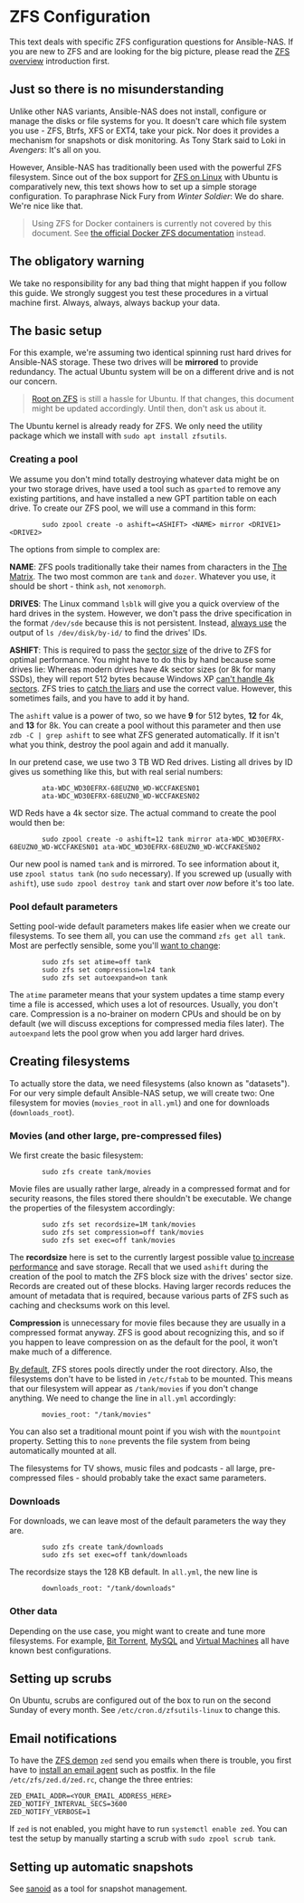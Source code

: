 # ZFS Configuration

This text deals with specific ZFS configuration questions for Ansible-NAS. If
you are new to ZFS and are looking for the big picture, please read the [ZFS
overview](zfs_overview.md) introduction first.

## Just so there is no misunderstanding

Unlike other NAS variants, Ansible-NAS does not install, configure or manage the
disks or file systems for you. It doesn't care which file system you use - ZFS,
Btrfs, XFS or EXT4, take your pick. Nor does it provides a mechanism for
snapshots or disk monitoring. As Tony Stark said to Loki in _Avengers_: It's all
on you.

However, Ansible-NAS has traditionally been used with the powerful ZFS
filesystem. Since out of the box support for [ZFS on
Linux](https://zfsonlinux.org/) with Ubuntu is comparatively new, this text
shows how to set up a simple storage configuration. To paraphrase Nick Fury from
_Winter Soldier_: We do share. We're nice like that.

> Using ZFS for Docker containers is currently not covered by this document. See
> [the official Docker ZFS
> documentation](https://docs.docker.com/storage/storagedriver/zfs-driver/)
> instead.

## The obligatory warning

We take no responsibility for any bad thing that might happen if you follow this
guide. We strongly suggest you test these procedures in a virtual machine first.
Always, always, always backup your data.

## The basic setup

For this example, we're assuming two identical spinning rust hard drives for
Ansible-NAS storage. These two drives will be **mirrored** to provide
redundancy. The actual Ubuntu system will be on a different drive and is not our
concern.

> [Root on ZFS](https://github.com/zfsonlinux/zfs/wiki/Ubuntu-18.04-Root-on-ZFS)
> is still a hassle for Ubuntu. If that changes, this document might be updated
> accordingly. Until then, don't ask us about it.

The Ubuntu kernel is already ready for ZFS. We only need the utility package
which we install with `sudo apt install zfsutils`.

### Creating a pool

We assume you don't mind totally destroying whatever data might be on your two
storage drives, have used a tool such as `gparted` to remove any existing
partitions, and have installed a new GPT partition table on each drive. To
create our ZFS pool, we will use a command in this form:

```
        sudo zpool create -o ashift=<ASHIFT> <NAME> mirror <DRIVE1> <DRIVE2>
```

The options from simple to complex are:

**NAME**: ZFS pools traditionally take their names from characters in the [The
Matrix](https://www.imdb.com/title/tt0133093/fullcredits). The two most common
are `tank` and `dozer`. Whatever you use, it should be short - think `ash`, not
`xenomorph`.

**DRIVES**: The Linux command `lsblk` will give you a quick overview of the
hard drives in the system. However, we don't pass the drive specification in the
format `/dev/sde` because this is not persistent. Instead,
[always use](https://github.com/zfsonlinux/zfs/wiki/FAQ#selecting-dev-names-when-creating-a-pool)
the output of `ls /dev/disk/by-id/` to find the drives' IDs. 

**ASHIFT**: This is required to pass the [sector
size](https://github.com/zfsonlinux/zfs/wiki/FAQ#advanced-format-disks) of the
drive to ZFS for optimal performance. You might have to do this by hand because
some drives lie: Whereas modern drives have 4k sector sizes (or 8k for many
SSDs), they will report 512 bytes because Windows XP [can't handle 4k
sectors](https://support.microsoft.com/en-us/help/2510009/microsoft-support-policy-for-4k-sector-hard-drives-in-windows).
ZFS tries to [catch the
liars](https://github.com/zfsonlinux/zfs/blob/master/cmd/zpool/zpool_vdev.c) and
use the correct value. However, this sometimes fails, and you have to add it by
hand. 

The `ashift` value is a power of two, so we have **9** for 512 bytes, **12** for
4k, and **13** for 8k. You can create a pool without this parameter and then use
`zdb -C | grep ashift` to see what ZFS generated automatically. If it isn't what
you think, destroy the pool again and add it manually.

In our pretend case, we use two 3 TB WD Red drives. Listing all drives by ID
gives us something like this, but with real serial numbers:

```
        ata-WDC_WD30EFRX-68EUZN0_WD-WCCFAKESN01
        ata-WDC_WD30EFRX-68EUZN0_WD-WCCFAKESN02
```

WD Reds have a 4k sector size. The actual command to create the pool would then be: 

```
        sudo zpool create -o ashift=12 tank mirror ata-WDC_WD30EFRX-68EUZN0_WD-WCCFAKESN01 ata-WDC_WD30EFRX-68EUZN0_WD-WCCFAKESN02
```

Our new pool is named `tank` and is mirrored. To see information about it, use
`zpool status tank` (no `sudo` necessary). If you screwed up (usually with
`ashift`), use `sudo zpool destroy tank` and start over _now_ before it's too
late.

### Pool default parameters

Setting pool-wide default parameters makes life easier when we create our
filesystems. To see them all, you can use the command `zfs get all tank`. Most
are perfectly sensible, some you'll [want to
change](https://jrs-s.net/2018/08/17/zfs-tuning-cheat-sheet/):

```
        sudo zfs set atime=off tank
        sudo zfs set compression=lz4 tank
        sudo zfs set autoexpand=on tank
```

The `atime` parameter means that your system updates a time stamp every time a
file is accessed, which uses a lot of resources. Usually, you don't care.
Compression is a no-brainer on modern CPUs and should be on by default (we will
discuss exceptions for compressed media files later). The `autoexpand` lets the
pool grow when you add larger hard drives.

## Creating filesystems

To actually store the data, we need filesystems (also known as "datasets"). For
our very simple default Ansible-NAS setup, we will create two: One filesystem
for movies (`movies_root` in `all.yml`) and one for downloads
(`downloads_root`). 

### Movies (and other large, pre-compressed files)

We first create the basic filesystem:

```
        sudo zfs create tank/movies
```

Movie files are usually rather large, already in a compressed format and for
security reasons, the files stored there shouldn't be executable. We change the
properties of the filesystem accordingly:

```
        sudo zfs set recordsize=1M tank/movies
        sudo zfs set compression=off tank/movies
        sudo zfs set exec=off tank/movies
```

The **recordsize** here is set to the currently largest possible value [to
increase performance](https://jrs-s.net/2019/04/03/on-zfs-recordsize/) and save
storage. Recall that we used `ashift` during the creation of the pool to match
the ZFS block size with the drives' sector size. Records are created out of
these blocks. Having larger records reduces the amount of metadata that is
required, because various parts of ZFS such as caching and checksums work on
this level.

**Compression** is unnecessary for movie files because they are usually in a
compressed format anyway. ZFS is good about recognizing this, and so if you
happen to leave compression on as the default for the pool, it won't make much
of a difference. 

[By default](https://zfsonlinux.org/manpages/0.7.13/man8/zfs.8.html#lbAI), ZFS
stores pools directly under the root directory. Also, the filesystems don't have
to be listed in `/etc/fstab` to be mounted. This means that our filesystem will
appear as `/tank/movies` if you don't change anything. We need to change the
line in `all.yml` accordingly: 

```
        movies_root: "/tank/movies"
```

You can also set a traditional mount point if you wish with the `mountpoint`
property. Setting this to `none` prevents the file system from being
automatically mounted at all. 

The filesystems for TV shows, music files and podcasts - all large,
pre-compressed files - should probably take the exact same parameters. 

### Downloads 

For downloads, we can leave most of the default parameters the way they are. 

```
        sudo zfs create tank/downloads
        sudo zfs set exec=off tank/downloads
```

The recordsize stays the 128 KB default. In `all.yml`, the new line is

```
        downloads_root: "/tank/downloads"
```

### Other data

Depending on the use case, you might want to create and tune more filesystems.
For example, [Bit
Torrent](http://open-zfs.org/wiki/Performance_tuning#Bit_Torrent),
[MySQL](http://open-zfs.org/wiki/Performance_tuning#MySQL) and [Virtual
Machines](http://open-zfs.org/wiki/Performance_tuning#Virtual_machines) all have
known best configurations. 


## Setting up scrubs

On Ubuntu, scrubs are configured out of the box to run on the second Sunday of
every month. See `/etc/cron.d/zfsutils-linux` to change this.


## Email notifications

To have the [ZFS
demon](http://manpages.ubuntu.com/manpages/bionic/man8/zed.8.html) `zed` send
you emails when there is trouble, you first have to [install an email
agent](https://www.reddit.com/r/zfs/comments/90prt4/zed_config_on_ubuntu_1804/)
such as postfix. In the file `/etc/zfs/zed.d/zed.rc`, change the three entries:

```
ZED_EMAIL_ADDR=<YOUR_EMAIL_ADDRESS_HERE>
ZED_NOTIFY_INTERVAL_SECS=3600
ZED_NOTIFY_VERBOSE=1
```

If `zed` is not enabled, you might have to run `systemctl enable zed`. You can
test the setup by manually starting a scrub with `sudo zpool scrub tank`. 

## Setting up automatic snapshots

See [sanoid](https://github.com/jimsalterjrs/sanoid/) as a tool for snapshot
management. 

